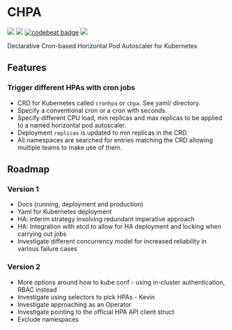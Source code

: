 # CHPA
<img src="https://img.shields.io/badge/Version-alpha-f5bc42">&nbsp;<a href="https://goreportcard.com/report/github.com/kubernetes-misc/chpa"><img src="https://goreportcard.com/badge/github.com/kubernetes-misc/chpa"></a>&nbsp;<a href="https://codebeat.co/projects/github-com-kubernetes-misc-chpa-master"><img alt="codebeat badge" src="https://codebeat.co/badges/5c5ccd5a-a48b-400b-8400-f8cedfd93c63" /></a>&nbsp;<a href="https://codeclimate.com/github/kubernetes-misc/chpa/maintainability"><img src="https://api.codeclimate.com/v1/badges/0d70e5e60e9cdc89c9ff/maintainability" /></a>


Declarative Cron-based Horizontal Pod Autoscaler for Kubernetes 

## Features

### Trigger different HPAs with cron jobs
- CRD for Kubernetes called `cronhpa` or `chpa`. See yaml/ directory.
- Specify a conventional cron or a cron with seconds.
- Specify different CPU load, min replicas and max replicas to be applied to a named horizontal pod autoscaler.
- Deployment `replicas` is updated to min replicas in the CRD.  
- All namespaces are searched for entries matching the CRD allowing multiple teams to make use of them.


## Roadmap

### Version 1
- Docs (running, deployment and production)
- Yaml for Kubernetes deployment
- HA: interim strategy involving redundant imperative approach
- HA: Integration with etcd to allow for HA deployment and locking when carrying out jobs
- Investigate different concurrency model for increased reliability in various failure cases 

### Version 2
- More options around how to kube conf - using in-cluster authentication, RBAC instead
- Investigate using selectors to pick HPAs - Kevin
- Investigate approaching as an Operator
- Investigate pointing to the official HPA API client struct
- Exclude namespaces
